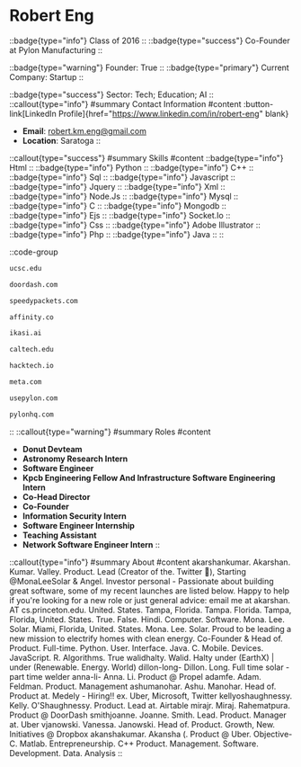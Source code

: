 # Robert Eng
::badge{type="info"}
Class of 2016
::
::badge{type="success"}
Co-Founder at Pylon Manufacturing
::

::badge{type="warning"}
Founder: True
::
::badge{type="primary"}
Current Company: Startup
::

::badge{type="success"}
Sector: Tech; Education; AI
::
::callout{type="info"}
#summary
Contact Information
#content
:button-link[LinkedIn Profile]{href="https://www.linkedin.com/in/robert-eng" blank}
- **Email**: robert.km.eng@gmail.com
- **Location**: Saratoga
::

::callout{type="success"}
#summary
Skills
#content
::badge{type="info"}
Html
::
::badge{type="info"}
Python
::
::badge{type="info"}
C++
::
::badge{type="info"}
Sql
::
::badge{type="info"}
Javascript
::
::badge{type="info"}
Jquery
::
::badge{type="info"}
Xml
::
::badge{type="info"}
Node.Js
::
::badge{type="info"}
Mysql
::
::badge{type="info"}
C
::
::badge{type="info"}
Mongodb
::
::badge{type="info"}
Ejs
::
::badge{type="info"}
Socket.Io
::
::badge{type="info"}
Css
::
::badge{type="info"}
Adobe Illustrator
::
::badge{type="info"}
Php
::
::badge{type="info"}
Java
::
::

::code-group
```bash [UC Santa Cruz]
ucsc.edu
```
```bash [DoorDash]
doordash.com
```
```bash [Speedy Packets]
speedypackets.com
```
```bash [Affinity]
affinity.co
```
```bash [Ikasi.ai]
ikasi.ai
```
```bash [California Institute of Technology]
caltech.edu
```
```bash [Hacktech]
hacktech.io
```
```bash [Meta]
meta.com
```
```bash [Pylon]
usepylon.com
```
```bash [Pylon Manufacturing]
pylonhq.com
```
::
::callout{type="warning"}
#summary
Roles
#content
- **Donut Devteam**
- **Astronomy Research Intern**
- **Software Engineer**
- **Kpcb Engineering Fellow And Infrastructure Software Engineering Intern**
- **Co-Head Director**
- **Co-Founder**
- **Information Security Intern**
- **Software Engineer Internship**
- **Teaching Assistant**
- **Network Software Engineer Intern**
::

::callout{type="info"}
#summary
About
#content
akarshankumar. Akarshan. Kumar. Valley. Product. Lead (Creator of the. Twitter 💙), Starting @MonaLeeSolar & Angel. Investor personal - Passionate about building great software, some of my recent launches are listed below. Happy to help if you're looking for a new role or just general advice: email me at akarshan. AT cs.princeton.edu. United. States. Tampa, Florida. Tampa. Florida. Tampa, Florida, United. States. True. False. Hindi. Computer. Software. Mona. Lee. Solar. Miami, Florida, United. States. Mona. Lee. Solar. Proud to be leading a new mission to electrify homes with clean energy. Co-Founder & Head of. Product. Full-time. Python. User. Interface. Java. C. Mobile. Devices. JavaScript. R. Algorithms. True walidhalty. Walid. Halty under (EarthX) | under (Renewable. Energy. World) dillon-long- Dillon. Long. Full time solar - part time welder anna-li- Anna. Li. Product @ Propel adamfe. Adam. Feldman. Product. Management ashumanohar. Ashu. Manohar. Head of. Product at. Medely - Hiring!! ex. Uber, Microsoft, Twitter kellyoshaughnessy. Kelly. O'Shaughnessy. Product. Lead at. Airtable mirajr. Miraj. Rahematpura. Product @ DoorDash smithjoanne. Joanne. Smith. Lead. Product. Manager at. Uber vjanowski. Vanessa. Janowski. Head of. Product. Growth, New. Initiatives @ Dropbox akanshakumar. Akansha (. Product @ Uber. Objective-C. Matlab. Entrepreneurship. C++ Product. Management. Software. Development. Data. Analysis
::
